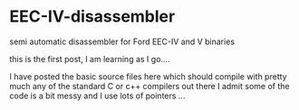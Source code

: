 # EEC-IV-disassembler
semi automatic disassembler for Ford EEC-IV and V binaries

this is the first post, I am learning as I go....

I have posted the basic source files here which should compile with pretty much any of the standard C or c++ compilers out there
I admit some of the code is a bit messy and I use lots of pointers ...
